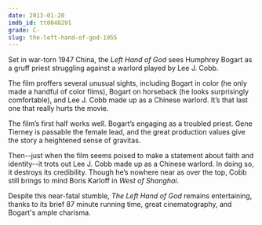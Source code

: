 ```yaml
---
date: 2013-01-20
imdb_id: tt0048291
grade: C-
slug: the-left-hand-of-god-1955
---
```


Set in war-torn 1947 China, the _Left Hand of God_ sees Humphrey Bogart as a gruff priest struggling against a warlord played by Lee J. Cobb.

The film proffers several unusual sights, including Bogart in color (he only made a handful of color films), Bogart on horseback (he looks surprisingly comfortable), and Lee J. Cobb made up as a Chinese warlord. It’s that last one that really hurts the movie.

The film’s first half works well. Bogart’s engaging as a troubled priest. Gene Tierney is passable the female lead, and the great production values give the story a heightened sense of gravitas.

Then--just when the film seems poised to make a statement about faith and identity--it trots out Lee J. Cobb made up as a Chinese warlord. In doing so, it destroys its credibility. Though he’s nowhere near as over the top, Cobb still brings to mind Boris Karloff in <span data-imdb-id="tt0029754">_West of Shanghai_</span>.

Despite this near-fatal stumble, _The Left Hand of God_ remains entertaining, thanks to its brief 87 minute running time, great cinematography, and Bogart's ample charisma.

